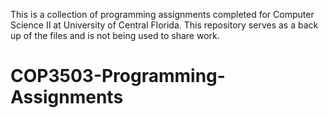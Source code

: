 This is a collection of programming assignments completed for Computer Science II
at University of Central Florida. This repository serves as a back up of the files
and is not being used to share work.
# COP3503-Programming-Assignments
